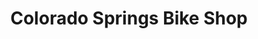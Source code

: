 ---
title: "Colorado Springs Bike Shop"
url: /colorado-springs/colorado-springs-bike-shop/
shop: bicycle
---
